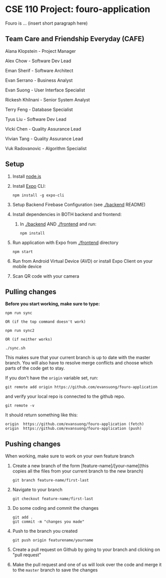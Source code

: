 # CSE 110 Project: fouro-application

Fouro is ... (insert short paragraph here)

## Team Care and Friendship Everyday (CAFE)

Alana Klopstein - Project Manager

Alex Chow - Software Dev Lead

Eman Sherif - Software Architect

Evan Serrano - Business Analyst

Evan Suong - User Interface Specialist

Rickesh Khilnani - Senior System Analyst

Terry Feng - Database Specialist

Tyus Liu - Software Dev Lead

Vicki Chen - Quality Assurance Lead

Vivian Tang - Quality Assurance Lead

Vuk Radovanovic - Algorithm Specialist

## Setup

1.  Install [node.js](https://nodejs.org/en/)

2.  Install [Expo](https://docs.expo.io/) CLI:

        npm install -g expo-cli

3.  Setup Backend Firebase Configuration (see [./backend](./backend) README)

4.  Install dependencies in BOTH backend and frontend:

    1. In [./backend](./backend) AND [./frontend](./frontend) and run:

       ```
       npm install
       ```

5.  Run application with Expo from [./frontend](./frontend) directory

        npm start

6.  Run from Android Virtual Device (AVD) or install Expo Client on your mobile device

7.  Scan QR code with your camera

## Pulling changes

**Before you start working, make sure to type:**

    npm run sync

    OR (if the top command doesn't work)

    npm run sync2

    OR (if neither works)

    ./sync.sh

This makes sure that your current branch is up to date with the master branch. You will also have to resolve merge conflicts and choose which parts of the code get to stay.


If you don't have the `origin` variable set, run:

    git remote add origin https://github.com/evansuong/fouro-application

and verify your local repo is connected to the github repo.

    git remote -v

It should return something like this:

    origin  https://github.com/evansuong/fouro-application (fetch)
    origin  https://github.com/evansuong/fouro-application (push)

## Pushing changes

When working, make sure to work on your own feature branch

1.  Create a new branch of the form [feature-name]/[your-name](this copies all the files from your current branch to the new branch)

        git branch feature-name/first-last

2.  Navigate to your branch

        git checkout feature-name/first-last

3.  Do some coding and commit the changes

        git add .
        git commit -m "changes you made"

4.  Push to the branch you created

        git push origin featurename/yourname

5.  Create a pull request on Github by going to your branch and clicking on "pull request"

6.  Make the pull request and one of us will look over the code and merge it to the `master` branch to save the changes
